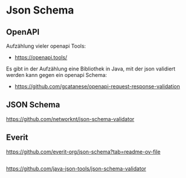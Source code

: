 # Json Schema

## OpenAPI

Aufzählung vieler openapi Tools:

* <https://openapi.tools/>

Es gibt in der Aufzählung eine Bibliothek in Java, mit der json validiert werden kann gegen ein openapi Schema:

* <https://github.com/gcatanese/openapi-request-response-validation>

## JSON Schema

https://github.com/networknt/json-schema-validator

## Everit

https://github.com/everit-org/json-schema?tab=readme-ov-file

## 
https://github.com/java-json-tools/json-schema-validator

